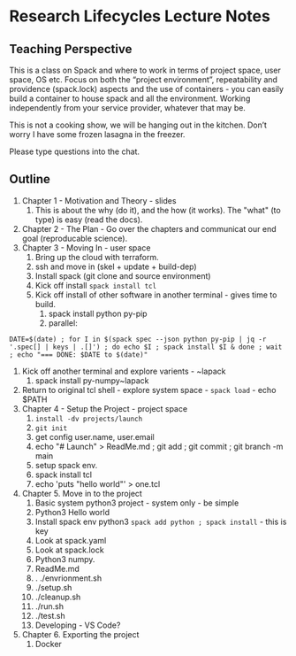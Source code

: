 # Research Lifecycles Lecture Notes

## Teaching Perspective

This is a class on Spack and where to work in terms of project space,
user space, OS etc.  Focus on both the “project environment”,
repeatability and providence (spack.lock) aspects and the use of
containers - you can easily build a container to house spack and all
the environment.  Working independently from your service provider,
whatever that may be.

This is not a cooking show, we will be hanging out in the kitchen.
Don’t worry I have some frozen lasagna in the freezer.

Please type questions into the chat.

## Outline
1. Chapter 1 - Motivation and Theory - slides
   1. This is about the why (do it), and the how (it works). The "what" (to type) is easy (read the docs).
2. Chapter 2 - The Plan - Go over the chapters and communicat our end goal (reproducable science).
3. Chapter 3 - Moving In - user space
   1. Bring up the cloud with terraform.
   1. ssh and move in (skel + update + build-dep)
   1. Install spack (git clone and source environment)
   1. Kick off install `spack install tcl`
   1. Kick off install of other software in another terminal - gives time to build. 
      1. spack install python py-pip
      1. parallel:
```
DATE=$(date) ; for I in $(spack spec --json python py-pip | jq -r '.spec[] | keys | .[]') ; do echo $I ; spack install $I & done ; wait ; echo "=== DONE: $DATE to $(date)"
```
   1. Kick off another terminal and explore varients - ~lapack 
      1. spack install py-numpy~lapack
   1. Return to original tcl shell - explore system space - `spack load` - echo $PATH 
4. Chapter 4 - Setup the Project - project space
   1. `install -dv projects/launch`
   1. `git init`
   1. get config user.name, user.email
   1. echo "# Launch" > ReadMe.md ; git add ; git commit  ; git branch -m main  
   1. setup spack env.
   1. spack install tcl
   1. echo 'puts "hello world"' > one.tcl
5. Chapter 5. Move in to the project
   1. Basic system python3 project - system only - be simple
   1. Python3 Hello world
   1. Install spack env python3 `spack add python ; spack install` - this is key
   1. Look at spack.yaml
   1. Look at spack.lock
   1. Python3 numpy.
   1. ReadMe.md
   1. . ./envrionment.sh
   1. ./setup.sh
   1. ./cleanup.sh
   1. ./run.sh
   1. ./test.sh
   1. Developing - VS Code?
6. Chapter 6. Exporting the project
   1. Docker

